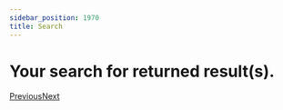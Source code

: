 ```yaml
---
sidebar_position: 1970
title: Search
---
```


# Your search for returned result(s).

[Previous](#)[Next](#)